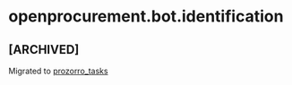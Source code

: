 # openprocurement.bot.identification

## **[ARCHIVED]**

Migrated to [prozorro_tasks](https://github.com/ProzorroUKR/prozorro_tasks)
